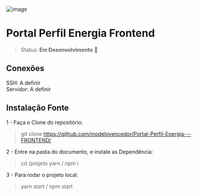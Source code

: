 ![image](https://user-images.githubusercontent.com/77937182/159340376-d439b4b8-994d-42d5-8d98-104cf4e57b72.png)

# Portal Perfil Energia Frontend

> Status: <b>Em Desenvolvimento</b> 🔧

## Conexões

SSH: A definir </br>
Servidor: A definir </br>

## Instalação Fonte

1 - Faça o Clone do repositório:
> git clone https://github.com/modelovencedor/Portal-Perfil-Energia---FRONTEND/

2 - Entre na pasta do documento, e instale as Dependência:
> cd /projeto
> yarn / npm i

3 - Para rodar o projeto local:
> yarn start / npm start

